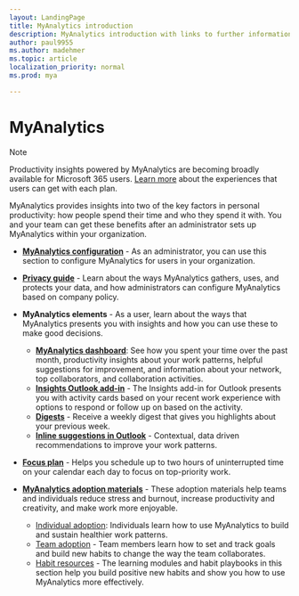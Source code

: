 ```yaml
---
layout: LandingPage
title: MyAnalytics introduction
description: MyAnalytics introduction with links to further information 
author: paul9955
ms.author: madehmer
ms.topic: article
localization_priority: normal 
ms.prod: mya

---
```


# MyAnalytics

> [!NOTE]
> Productivity insights powered by MyAnalytics are becoming broadly available for Microsoft 365 users. [Learn more](../myanalytics/overview/plans-environments.md) about the experiences that users can get with each plan.

MyAnalytics provides insights into two of the key factors in personal productivity: how people spend their time and who they spend it with. You and your team can get these benefits after an administrator sets up MyAnalytics within your organization.

* [**MyAnalytics configuration**](../myanalytics/setup/configure-myanalytics.md) - As an administrator, you can use this section to configure MyAnalytics for users in your organization.

* [**Privacy guide**](../myanalytics/overview/Privacy-Guide.md) - Learn about the ways MyAnalytics gathers, uses, and protects your data, and how administrators can configure MyAnalytics based on company policy.
  
* **MyAnalytics elements** - As a user, learn about the ways that MyAnalytics presents you with insights and how you can use these to make good decisions.
  * [**MyAnalytics dashboard**](../myanalytics/use/dashboard-2.md): See how you spent your time over the past month, productivity insights about your work patterns, helpful suggestions for improvement, and information about your network, top collaborators, and collaboration activities.
  * [**Insights Outlook add-in**](../myanalytics/use/add-in.md) - The Insights add-in for Outlook presents you with activity cards based on your recent work experience with options to respond or follow up on based on the activity.
  * [**Digests**](../myanalytics/use/email-digest-2.md) - Receive a weekly digest that gives you highlights about your previous week.
  * [**Inline suggestions in Outlook**](../myanalytics/use/mya-notifications.md) - Contextual, data driven recommendations to improve your work patterns.
* [**Focus plan**](../use/focus-plan.md) - Helps you schedule up to two hours of uninterrupted time on your calendar each day to focus on top-priority work.
* [**MyAnalytics adoption materials**](../myanalytics/use/MyA-Adoption/Adopt-myanalytics.md) - These adoption materials help teams and individuals reduce stress and burnout, increase productivity and creativity, and make work more enjoyable.
    * [Individual adoption](../myanalytics/use/MyA-Adoption/Indiv-adopt-get-started.md): Individuals learn how to use MyAnalytics to build and sustain healthier work patterns.
    * [Team adoption](../myanalytics/use/MyA-Adoption/Team-adopt-intro.md) - Team members learn how to set and track goals and build new habits to change the way the team collaborates.
    * [Habit resources](../myanalytics/use/MyA-Adoption/Adopt-Learning-Modules.md) - The learning modules and habit playbooks in this section help you build positive new habits and show you how to use MyAnalytics more effectively.

